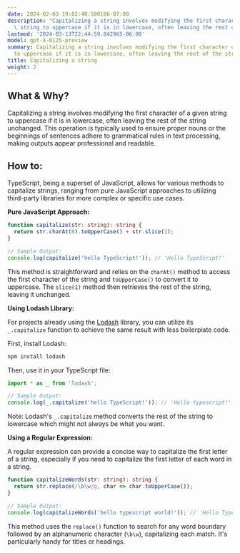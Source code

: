 ```yaml
---
date: 2024-02-03 19:02:40.500186-07:00
description: "Capitalizing a string involves modifying the first character of a given\
  \ string to uppercase if it is in lowercase, often leaving the rest of the string\u2026"
lastmod: '2024-03-13T22:44:59.842965-06:00'
model: gpt-4-0125-preview
summary: Capitalizing a string involves modifying the first character of a given string
  to uppercase if it is in lowercase, often leaving the rest of the string unchanged.
title: Capitalizing a string
weight: 2
---
```


## What & Why?
Capitalizing a string involves modifying the first character of a given string to uppercase if it is in lowercase, often leaving the rest of the string unchanged. This operation is typically used to ensure proper nouns or the beginnings of sentences adhere to grammatical rules in text processing, making outputs appear professional and readable.

## How to:

TypeScript, being a superset of JavaScript, allows for various methods to capitalize strings, ranging from pure JavaScript approaches to utilizing third-party libraries for more complex or specific use cases.

**Pure JavaScript Approach:**

```typescript
function capitalize(str: string): string {
  return str.charAt(0).toUpperCase() + str.slice(1);
}

// Sample Output:
console.log(capitalize('hello TypeScript!')); // 'Hello TypeScript!'
```

This method is straightforward and relies on the `charAt()` method to access the first character of the string and `toUpperCase()` to convert it to uppercase. The `slice(1)` method then retrieves the rest of the string, leaving it unchanged.

**Using Lodash Library:**

For projects already using the [Lodash](https://lodash.com/) library, you can utilize its `_.capitalize` function to achieve the same result with less boilerplate code.

First, install Lodash:

```bash
npm install lodash
```

Then, use it in your TypeScript file:

```typescript
import * as _ from 'lodash';

// Sample Output:
console.log(_.capitalize('hello TypeScript!')); // 'Hello typescript!'
```

Note: Lodash's `_.capitalize` method converts the rest of the string to lowercase which might not always be what you want.

**Using a Regular Expression:**

A regular expression can provide a concise way to capitalize the first letter of a string, especially if you need to capitalize the first letter of each word in a string.

```typescript
function capitalizeWords(str: string): string {
  return str.replace(/\b\w/g, char => char.toUpperCase());
}

// Sample Output:
console.log(capitalizeWords('hello typescript world!')); // 'Hello Typescript World!'
```

This method uses the `replace()` function to search for any word boundary followed by an alphanumeric character (`\b\w`), capitalizing each match. It's particularly handy for titles or headings.
